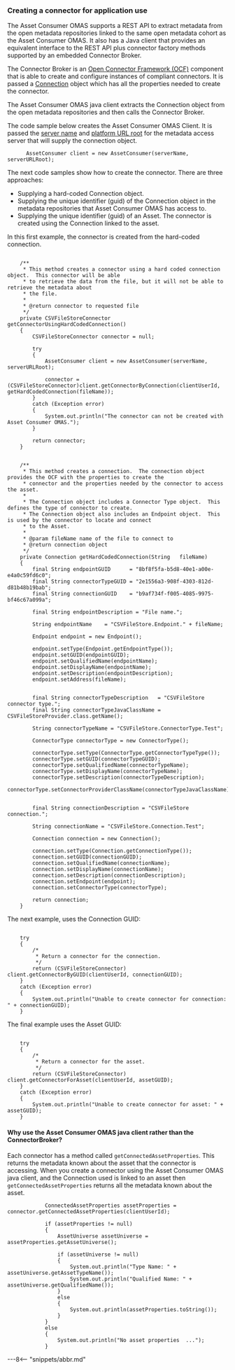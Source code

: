 <!-- SPDX-License-Identifier: CC-BY-4.0 -->
<!-- Copyright Contributors to the ODPi Egeria project. -->

### Creating a connector for application use

The Asset Consumer OMAS supports a REST API to extract metadata from the open metadata repositories linked to the same open metadata cohort as the Asset Consumer OMAS.  It also has a Java client that provides an equivalent interface to the REST API plus connector factory methods supported by an embedded Connector Broker.  

The Connector Broker is an [Open Connector Framework (OCF)](/frameworks/ocf/overview) component that is able to create and configure instances of compliant connectors.  It is passed a [Connection](/concepts/connection) object which has all the properties needed to create the connector.  

The Asset Consumer OMAS java client extracts the Connection object from the open metadata repositories and then calls the Connector Broker.

The code sample below creates the Asset Consumer OMAS Client. It is passed the [server name](/concepts/server-name) and [platform URL root](/concepts/platform-url-root) for the metadata access server that will supply the connection object.

```
      AssetConsumer client = new AssetConsumer(serverName, serverURLRoot);

```
The next code samples show how to create the connector.  There are three approaches:

* Supplying a hard-coded Connection object.
* Supplying the unique identifier (guid) of the Connection object in the metadata repositories that Asset Consumer OMAS has access to.
* Supplying the unique identifier (guid) of an Asset.  The connector is created using the Connection linked to the asset.

In this first example, the connector is created from the hard-coded connection.

```

    /**
     * This method creates a connector using a hard coded connection object.  This connector will be able
     * to retrieve the data from the file, but it will not be able to retrieve the metadata about
     * the file.
     *
     * @return connector to requested file
     */
    private CSVFileStoreConnector getConnectorUsingHardCodedConnection()
    {
        CSVFileStoreConnector connector = null;

        try
        {
            AssetConsumer client = new AssetConsumer(serverName, serverURLRoot);

            connector = (CSVFileStoreConnector)client.getConnectorByConnection(clientUserId, getHardCodedConnection(fileName));
        }
        catch (Exception error)
        {
            System.out.println("The connector can not be created with Asset Consumer OMAS.");
        }

        return connector;
    }
    
    
    /**
     * This method creates a connection.  The connection object provides the OCF with the properties to create the
     * connector and the properties needed by the connector to access the asset.
     *
     * The Connection object includes a Connector Type object.  This defines the type of connector to create.
     * The Connection object also includes an Endpoint object.  This is used by the connector to locate and connect
     * to the Asset.
     *
     * @param fileName name of the file to connect to
     * @return connection object
     */
    private Connection getHardCodedConnection(String   fileName)
    {
        final String endpointGUID      = "8bf8f5fa-b5d8-40e1-a00e-e4a0c59fd6c0";
        final String connectorTypeGUID = "2e1556a3-908f-4303-812d-d81b48b19bab";
        final String connectionGUID    = "b9af734f-f005-4085-9975-bf46c67a099a";

        final String endpointDescription = "File name.";

        String endpointName    = "CSVFileStore.Endpoint." + fileName;

        Endpoint endpoint = new Endpoint();

        endpoint.setType(Endpoint.getEndpointType());
        endpoint.setGUID(endpointGUID);
        endpoint.setQualifiedName(endpointName);
        endpoint.setDisplayName(endpointName);
        endpoint.setDescription(endpointDescription);
        endpoint.setAddress(fileName);


        final String connectorTypeDescription   = "CSVFileStore connector type.";
        final String connectorTypeJavaClassName = CSVFileStoreProvider.class.getName();

        String connectorTypeName = "CSVFileStore.ConnectorType.Test";

        ConnectorType connectorType = new ConnectorType();

        connectorType.setType(ConnectorType.getConnectorTypeType());
        connectorType.setGUID(connectorTypeGUID);
        connectorType.setQualifiedName(connectorTypeName);
        connectorType.setDisplayName(connectorTypeName);
        connectorType.setDescription(connectorTypeDescription);
        connectorType.setConnectorProviderClassName(connectorTypeJavaClassName);


        final String connectionDescription = "CSVFileStore connection.";

        String connectionName = "CSVFileStore.Connection.Test";

        Connection connection = new Connection();

        connection.setType(Connection.getConnectionType());
        connection.setGUID(connectionGUID);
        connection.setQualifiedName(connectionName);
        connection.setDisplayName(connectionName);
        connection.setDescription(connectionDescription);
        connection.setEndpoint(endpoint);
        connection.setConnectorType(connectorType);

        return connection;
    }
```

The next example, uses the Connection GUID:

```

    try
    {
        /*
         * Return a connector for the connection.
         */
        return (CSVFileStoreConnector) client.getConnectorByGUID(clientUserId, connectionGUID);
    }
    catch (Exception error)
    {
        System.out.println("Unable to create connector for connection: " + connectionGUID);
    }

```

The final example uses the Asset GUID:

```

    try
    {
        /*
         * Return a connector for the asset.
         */
        return (CSVFileStoreConnector) client.getConnectorForAsset(clientUserId, assetGUID);
    }
    catch (Exception error)
    {
        System.out.println("Unable to create connector for asset: " + assetGUID);
    }

```

#### Why use the Asset Consumer OMAS java client rather than the ConnectorBroker?

Each connector has a method called `getConnectedAssetProperties`.  This returns the metadata known about the asset that the connector is accessing. When you create a connector using the Asset Consumer OMAS java client, and the Connection used is linked to an asset then `getConnectedAssetProperties` returns all the metadata known about the asset.

```
            ConnectedAssetProperties assetProperties = connector.getConnectedAssetProperties(clientUserId);

            if (assetProperties != null)
            {
                AssetUniverse assetUniverse = assetProperties.getAssetUniverse();

                if (assetUniverse != null)
                {
                    System.out.println("Type Name: " + assetUniverse.getAssetTypeName());
                    System.out.println("Qualified Name: " + assetUniverse.getQualifiedName());
                }
                else
                {
                    System.out.println(assetProperties.toString());
                }
            }
            else
            {
                System.out.println("No asset properties  ...");
            }
```


---8<-- "snippets/abbr.md"